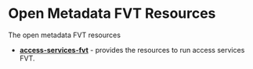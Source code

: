 <!-- SPDX-License-Identifier: Apache-2.0 -->
<!-- Copyright Contributors to the ODPi Egeria project. -->
  
# Open Metadata FVT Resources
  
The open metadata FVT resources

* **[access-services-fvt](access-services-fvt)** - provides the resources to run access services FVT. 

